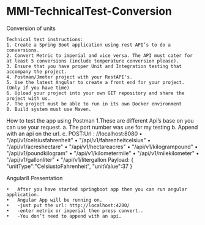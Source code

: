# MMI-TechnicalTest-Conversion

Conversion  of units

    Technical test instructions:    
    1. Create a Spring Boot application using rest API’s to do a conversions. 
    2. Convert Metric to imperial and vice versa. The API must cater for at least 5 conversions (include temperature conversion please). 
    3. Ensure that you have proper Unit and Integration testing that accompany the project. 
    4. Postman/Jmeter project with your RestAPI's. 
    5. Use the latest Angular to create a front end for your project. (Only if you have time) 
    6. Upload your project into your own GIT repository and share the project with us. 
    7. The project must be able to run in its own Docker environment 
    8. Build system must use Maven.
	
How to test the app using Postman 
	1.These are different  Api’s base on you can use your request.
		a.	The port number was use for my testing
		b.	Append with an api on the url.
		c.	POST:Url : //localhost:8080
			•	"/api/v1/celsiusfahrenheit"
			•	"/api/v1/fahrenheitcelsius"
			•	"/api/v1/acreshectare"
			•	"/api/v1/hectareacres"
			•	"/api/v1/kilogrampound"
			•	"/api/v1/poundkilogram"
			•	"/api/v1/kilometermile"
			•	"/api/v1/milekilometer"
			•	"/api/v1/gallonliter"
			•	"/api/v1/litergallon
	Payload:
	{
		"unitType":"CelsiustoFahrenheit",
		"unitValue":37
	}

Angular8 Presentation

	•	After you have started springboot app then you can run angular application.
	•	Angular App will be running on.
	•	-just put the url: http://localhost:4200/
	•	-enter metrix or imperial then press convert..
	•	-You don’t need to append with an api.



